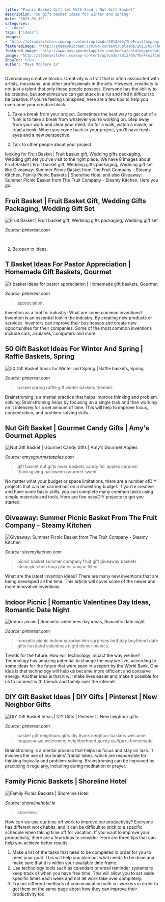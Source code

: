 ```yaml
---
title: "Picnic Basket Gift Set With Food : Nut Gift Basket"
description: "50 gift basket ideas for winter and spring"
date: "2023-06-19"
categories:
- "ideas"
tags: ["ideas"]
images:
- "http://steamykitchen.com/wp-content/uploads/2013/05/TheFruitCompany_Summer_Picnic_Basket.jpg"
featuredImage: "http://steamykitchen.com/wp-content/uploads/2013/05/TheFruitCompany_Summer_Picnic_Basket.jpg"
featured_image: "http://www.amysgourmetapples.com/media/catalog/product/cache/1/thumbnail/800x/17f82f742ffe127f42dca9de82fb58b1/n/u/nut-lovers-gift-basket-pop.jpg"
image: "http://steamykitchen.com/wp-content/uploads/2013/05/TheFruitCompany_Summer_Picnic_Basket.jpg"
ShowToc: true
author: "Maye McClure IV"
---
```



Overcoming creative blocks.
Creativity is a trait that is often associated with artists, musicians, and other professionals in the arts. However, creativity is not just a talent that only these people possess. Everyone has the ability to be creative, but sometimes we can get stuck in a rut and find it difficult to be creative. If you're feeling uninspired, here are a few tips to help you overcome your creative block.
1. Take a break from your project. Sometimes the best way to get out of a funk is to take a break from whatever you're working on. Step away from your work and clear your mind. Go for a walk, watch a movie, or read a book. When you come back to your project, you'll have fresh eyes and a new perspective.

2. Talk to other people about your project.

	

		
looking for Fruit Basket | Fruit basket gift, Wedding gifts packaging, Wedding gift set you've visit to the right place. We have 8 Images about Fruit Basket | Fruit basket gift, Wedding gifts packaging, Wedding gift set like Giveaway: Summer Picnic Basket from The Fruit Company - Steamy Kitchen, Family Picnic Baskets | Shoreline Hotel and also Giveaway: Summer Picnic Basket from The Fruit Company - Steamy Kitchen. Here you go:
		
    
## Fruit Basket | Fruit Basket Gift, Wedding Gifts Packaging, Wedding Gift Set

<img loading=lazy src="https://i.pinimg.com/originals/f6/fd/58/f6fd588fdeccecec6c1083d50f8a08a9.jpg" onerror="this.onerror=null;this.src='https://tse1.mm.bing.net/th?id=OIP.YG2j7B1cVZG8XD-8RTA0eQHaJ4&amp;pid=15.1';" alt="Fruit Basket | Fruit basket gift, Wedding gifts packaging, Wedding gift set">

_Source: pinterest.com_

>. 

	

2. Be open to ideas.

    
## T Basket Ideas For Pastor Appreciation | Homemade Gift Baskets, Gourmet

<img loading=lazy src="https://i.pinimg.com/736x/3b/f0/ae/3bf0ae74096f1dc5c3b302489e65edab.jpg" onerror="this.onerror=null;this.src='https://tse2.mm.bing.net/th?id=OIP.Tael56reONg4ihtcFGou5wHaKx&amp;pid=15.1';" alt="t basket ideas for pastor appreciation | Homemade gift baskets, Gourmet">

_Source: pinterest.com_

>appreciation. 

	

Invention as a tool for industry: What are some common inventions?
Invention is an essential tool in the industry. By creating new products or services, inventors can improve their businesses and create new opportunities for their companies. Some of the most common inventions include cars, airplanes, computers and more.

    
## 50 Gift Basket Ideas For Winter And Spring | Raffle Baskets, Spring

<img loading=lazy src="https://i.pinimg.com/736x/af/25/41/af2541d5fe00ea6267e394d79c1a3f7f.jpg" onerror="this.onerror=null;this.src='https://tse4.mm.bing.net/th?id=OIP.3hz6NsRaelrlVKIxjK36SgHaSh&amp;pid=15.1';" alt="50 Gift Basket Ideas for Winter and Spring | Raffle baskets, Spring">

_Source: pinterest.com_

>basket spring raffle gift winter baskets themed. 

	

Brainstroming is a mental practice that helps improve thinking and problem solving. Brainstroming helps by focusing on a single task and then working on it intensely for a set amount of time. This will help to improve focus, concentration, and problem solving skills.

    
## Nut Gift Basket | Gourmet Candy Gifts | Amy&#039;s Gourmet Apples

<img loading=lazy src="http://www.amysgourmetapples.com/media/catalog/product/cache/1/thumbnail/800x/17f82f742ffe127f42dca9de82fb58b1/n/u/nut-lovers-gift-basket-pop.jpg" onerror="this.onerror=null;this.src='https://tse4.mm.bing.net/th?id=OIP.KKemUUSA1Q2iyWQWfUpuBwHaHa&amp;pid=15.1';" alt="Nut Gift Basket | Gourmet Candy Gifts | Amy&#039;s Gourmet Apples">

_Source: amysgourmetapples.com_

>gift basket nut gifts lover baskets candy fall apples caramel thanksgiving halloween gourmet sweet. 

	

No matter what your budget or space limitations, there are a number ofDIY projects that can be carried out on a shoestring budget. If you're creative and have some basic skills, you can complete many common tasks using simple materials and tools. Here are five easyDIY projects to get you started: 

    
## Giveaway: Summer Picnic Basket From The Fruit Company - Steamy Kitchen

<img loading=lazy src="http://steamykitchen.com/wp-content/uploads/2013/05/TheFruitCompany_Summer_Picnic_Basket.jpg" onerror="this.onerror=null;this.src='https://tse3.mm.bing.net/th?id=OIP.NWlC4VbjCWgM0vMGhflLSgHaHa&amp;pid=15.1';" alt="Giveaway: Summer Picnic Basket from The Fruit Company - Steamy Kitchen">

_Source: steamykitchen.com_

>picnic basket summer company fruit gift giveaway baskets steamykitchen loop places unique filled. 

	

What are the latest invention ideas?
There are many new inventions that are being developed all the time. This article will cover some of the newer and more innovative inventions.

    
## Indoor Picnic | Romantic Valentines Day Ideas, Romantic Date Night

<img loading=lazy src="https://i.pinimg.com/736x/fb/94/71/fb9471203fbfad27fa5ca5b101d6b0b0.jpg" onerror="this.onerror=null;this.src='https://tse3.mm.bing.net/th?id=OIP.mSGPZdSDV9vcbvmH8DoENgHaFj&amp;pid=15.1';" alt="Indoor picnic | Romantic valentines day ideas, Romantic date night">

_Source: pinterest.com_

>romantic picnic indoor surprise him surprises birthday boyfriend date gifts husband valentines night dinner picnics. 

	

Trends for the future: How will technology impact the way we live?
Technology has amazing potential to change the way we live, according to some ideas for the future that were seen in a report by the World Bank. One idea is that technology will help us become more efficient and conserve energy. Another idea is that it will make lives easier and make it possible for us to connect with friends and family over the internet.

    
## DIY Gift Basket Ideas | DIY Gifts | Pinterest | New Neighbor Gifts

<img loading=lazy src="https://i.pinimg.com/736x/0d/fd/e7/0dfde752d5dc365a07f57edd36bd4465--new-neighbor-gifts-secretary-gifts.jpg?b=t" onerror="this.onerror=null;this.src='https://tse3.mm.bing.net/th?id=OIP.6AMVLoxcU8q_64Nqsx4VTQHaE5&amp;pid=15.1';" alt="DIY Gift Basket Ideas | DIY Gifts | Pinterest | New neighbor gifts">

_Source: pinterest.com_

>basket gift neighbors gifts diy thank neighbor baskets welcome подарочные welcoming neighborhood доску выбрать homemade. 

	

Brainstroming is a mental process that helps us focus and stay on task. It involves the use of our brains’ frontal lobes, which are responsible for thinking logically and problem-solving. Brainstroming can be improved by practicing it regularly, including during meditation or prayer.

    
## Family Picnic Baskets | Shoreline Hotel

<img loading=lazy src="https://scdn.aro.ie/Sites/50/watersidehousehotel/uploads/images/headerimagessecondary43/secondarylargeimage26/Shoreline_Hotel_Picnic2.jpg" onerror="this.onerror=null;this.src='https://tse2.mm.bing.net/th?id=OIP.0aTAx6JI4il_dRWou99RSgHaHa&amp;pid=15.1';" alt="Family Picnic Baskets | Shoreline Hotel">

_Source: shorelinehotel.ie_

>shoreline. 

	

How can we use our time off work to improve our productivity?
Everyone has different work habits, and it can be difficult to stick to a specific schedule when taking time off for vacation. If you want to improve your productivity, there are a few ideas to consider. Here are three tips that can help you achieve better results: 
1. Make a list of the tasks that need to be completed in order for you to meet your goal. This will help you plan out what needs to be done and make sure that it is within your available time frame. 
2. Use technology tools such as calendars or email reminder systems to keep track of when you have free time. This will allow you to set aside specific times each week and not let work take over completely. 
3. Try out different methods of communication with co-workers in order to get them on the same page about how they can improve their productivity too.

